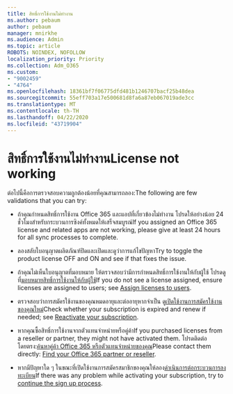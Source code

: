 ```yaml
---
title: สิทธิ์การใช้งานไม่ทํางาน
ms.author: pebaum
author: pebaum
manager: mnirkhe
ms.audience: Admin
ms.topic: article
ROBOTS: NOINDEX, NOFOLLOW
localization_priority: Priority
ms.collection: Adm_O365
ms.custom:
- "9002459"
- "4764"
ms.openlocfilehash: 18361bf7f06775dfd481b1246707bacf25b48dea
ms.sourcegitcommit: 55eff703a17e500681d8fa6a87eb067019ade3cc
ms.translationtype: MT
ms.contentlocale: th-TH
ms.lasthandoff: 04/22/2020
ms.locfileid: "43719904"
---
```

# <a name="license-not-working"></a><span data-ttu-id="f31bb-102">สิทธิ์การใช้งานไม่ทํางาน</span><span class="sxs-lookup"><span data-stu-id="f31bb-102">License not working</span></span>

<span data-ttu-id="f31bb-103">ต่อไปนี้คือการตรวจสอบความถูกต้องน้อยที่คุณสามารถลอง:</span><span class="sxs-lookup"><span data-stu-id="f31bb-103">The following are few validations that you can try:</span></span>

- <span data-ttu-id="f31bb-104">ถ้าคุณกําหนดสิทธิ์การใช้งาน Office 365 และแอปที่เกี่ยวข้องไม่ทํางาน โปรดให้อย่างน้อย 24 ชั่วโมงสําหรับกระบวนการซิงค์ทั้งหมดให้เสร็จสมบูรณ์</span><span class="sxs-lookup"><span data-stu-id="f31bb-104">If you assigned an Office 365 license and related apps are not working, please give at least 24 hours for all sync processes to complete.</span></span> 

- <span data-ttu-id="f31bb-105">ลองสลับใบอนุญาตผลิตภัณฑ์ปิดและเปิดและดูว่าการแก้ไขปัญหา</span><span class="sxs-lookup"><span data-stu-id="f31bb-105">Try to toggle the product license OFF and ON and see if that fixes the issue.</span></span> 

- <span data-ttu-id="f31bb-106">ถ้าคุณไม่เห็นใบอนุญาตที่มอบหมาย ให้ตรวจสอบว่ามีการกําหนดสิทธิ์การใช้งานให้กับผู้ใช้ โปรดดูที่[มอบหมายสิทธิ์การใช้งานให้กับผู้ใช้](https://docs.microsoft.com/microsoft-365/admin/manage/assign-licenses-to-users?view=o365-worldwide)</span><span class="sxs-lookup"><span data-stu-id="f31bb-106">If you do not see a license assigned, ensure licenses are assigned to users; see [Assign licenses to users](https://docs.microsoft.com/microsoft-365/admin/manage/assign-licenses-to-users?view=o365-worldwide).</span></span>

- <span data-ttu-id="f31bb-107">ตรวจสอบว่าการสมัครใช้งานของคุณหมดอายุและต่ออายุหากจําเป็น ดู[เปิดใช้งานการสมัครใช้งานของคุณใหม่](https://docs.microsoft.com/alchemyinsights/reactivate-your-subscription)</span><span class="sxs-lookup"><span data-stu-id="f31bb-107">Check whether your subscription is expired and renew if needed; see [Reactivate your subscription](https://docs.microsoft.com/alchemyinsights/reactivate-your-subscription).</span></span> 

- <span data-ttu-id="f31bb-108">หากคุณซื้อสิทธิ์การใช้งานจากตัวแทนจําหน่ายหรือคู่ค้า</span><span class="sxs-lookup"><span data-stu-id="f31bb-108">If you purchased licenses from a reseller or partner, they might not have activated them.</span></span> <span data-ttu-id="f31bb-109">โปรดติดต่อโดยตรง:[ค้นหาคู่ค้า Office 365 หรือตัวแทนจําหน่ายของคุณ](https://docs.microsoft.com//microsoft-365/admin/manage/find-your-partner-or-reseller)</span><span class="sxs-lookup"><span data-stu-id="f31bb-109">Please contact them directly: [Find your Office 365 partner or reseller](https://docs.microsoft.com//microsoft-365/admin/manage/find-your-partner-or-reseller).</span></span>

- <span data-ttu-id="f31bb-110">หากมีปัญหาใด ๆ ในขณะที่เปิดใช้งานการสมัครสมาชิกของคุณให้ลอง[ดําเนินการต่อกระบวนการลงทะเบียน](https://go.microsoft.com/fwlink/?linkid=2126800)</span><span class="sxs-lookup"><span data-stu-id="f31bb-110">If there was any problem while activating your subscription, try to [continue the sign up process](https://go.microsoft.com/fwlink/?linkid=2126800).</span></span>
